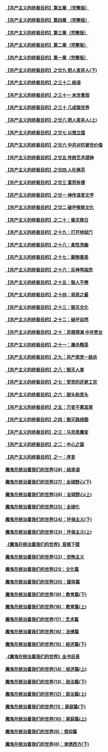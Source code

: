 #### [【共产主义的终极目的】第五章 （完整版）](../pages/nsc422/n11428912.md?t=08140148) 

#### [【共产主义的终极目的】第四章 （完整版）](../pages/nsc422/n11428907.md?t=08140148) 

#### [【共产主义的终极目的】第三章（完整版）](../pages/nsc422/n11428848.md?t=08140148) 

#### [【共产主义的终极目的】第二章（完整版）](../pages/nsc422/n11428831.md?t=08140148) 

#### [【共产主义的终极目的】第一章（完整版）](../pages/nsc422/n11417651.md?t=08140148) 

#### [【共产主义的终极目的】之廿九 把人变非人(下)](../pages/nsc422/n11344140.md?t=08140148) 

#### [【共产主义的终极目的】之三十二 结语](../pages/nsc422/n11360535.md?t=08140148) 

#### [【共产主义的终极目的】之三十一 末世景观](../pages/nsc422/n11351129.md?t=08140148) 

#### [【共产主义的终极目的】之三十 几成狼世界](../pages/nsc422/n11348280.md?t=08140148) 

#### [【共产主义的终极目的】之廿八 把人变非人(上)](../pages/nsc422/n11340492.md?t=08140148) 

#### [【共产主义的终极目的】之廿七 以恨立国](../pages/nsc422/n11336944.md?t=08140148) 

#### [【共产主义的终极目的】之廿六 中共对抗普世价值](../pages/nsc422/n11324785.md?t=08140148) 

#### [【共产主义的终极目的】之廿五 传统艺术颂神](../pages/nsc422/n11296396.md?t=08140148) 

#### [【共产主义的终极目的】之廿四 人伦典范](../pages/nsc422/n11296397.md?t=08140148) 

#### [【共产主义的终极目的】之廿三 富而有德](../pages/nsc422/n11283598.md?t=08140148) 

#### [【共产主义的终极目的】之廿一 神传语言文字](../pages/nsc422/n11263265.md?t=08140148) 

#### [【共产主义的终极目的】之廿二 破坏修炼文化](../pages/nsc422/n11245728.md?t=08140148) 

#### [【共产主义的终极目的】之二十：偷天换日](../pages/nsc422/n11238846.md?t=08140148) 

#### [【共产主义的终极目的】之十九：打开地狱门](../pages/nsc422/n11206376.md?t=08140148) 

#### [【共产主义的终极目的】之十八：柔性洗脑](../pages/nsc422/n11199994.md?t=08140148) 

#### [【共产主义的终极目的】之十七：颠倒善恶](../pages/nsc422/n11179782.md?t=08140148) 

#### [【共产主义的终极目的】之十六：反神骂祖宗](../pages/nsc422/n11166798.md?t=08140148) 

#### [【共产主义的终极目的】之十五：毁人不倦](../pages/nsc422/n11166792.md?t=08140148) 

#### [【共产主义的终极目的】之十四：邪恶之最](../pages/nsc422/n11150249.md?t=08140148) 

#### [【共产主义的终极目的】之十三：毁灭文化](../pages/nsc422/n11135227.md?t=08140148) 

#### [【共产主义的终极目的】之十二：破坏自然](../pages/nsc422/n11135214.md?t=08140148) 

#### [【共产主义的终极目的】之十：苏俄预演 中共登台](../pages/nsc422/n11118424.md?t=08140148) 

#### [【共产主义的终极目的】之十一：屠杀精英](../pages/nsc422/n11118442.md?t=08140148) 

#### [【共产主义的终极目的】之九：共产邪灵一路杀](../pages/nsc422/n11114139.md?t=08140148) 

#### [【共产主义的终极目的】之八：毁灭人类](../pages/nsc422/n11108503.md?t=08140148) 

#### [【共产主义的终极目的】之七：受苦的还是工农](../pages/nsc422/n11101809.md?t=08140148) 

#### [【共产主义的终极目的】之六：甜头和苦头](../pages/nsc422/n11096971.md?t=08140148) 

#### [【共产主义的终极目的】之五：万变不离其邪](../pages/nsc422/n11091285.md?t=08140148) 

#### [【共产主义的终极目的】之四：毁灭路线图](../pages/nsc422/n11086284.md?t=08140148) 

#### [【共产主义的终极目的】之三：马克思魔变](../pages/nsc422/n11061941.md?t=08140148) 

#### [【共产主义的终极目的】之二：中心之国](../pages/nsc422/n11047728.md?t=08140148) 

#### [【共产主义的终极目的】之一：序言](../pages/nsc422/n11086077.md?t=08140148) 

#### [魔鬼在统治着我们的世界(28)：结束语](../pages/nsc422/n10936246.md?t=08140148) 

#### [魔鬼在统治着我们的世界(27)：全球野心(下)](../pages/nsc422/n10928319.md?t=08140148) 

#### [魔鬼在统治着我们的世界(26)：全球野心(上)](../pages/nsc422/n10900318.md?t=08140148) 

#### [魔鬼在统治着我们的世界(25)：全球化](../pages/nsc422/n10788205.md?t=08140148) 

#### [魔鬼在统治着我们的世界(24)：环保主义(下)](../pages/nsc422/n10695307.md?t=08140148) 

#### [魔鬼在统治着我们的世界(23)：环保主义(上)](../pages/nsc422/n10688613.md?t=08140148) 

#### [《魔鬼在统治着我们的世界》音频下载](../pages/nsc422/n10635553.md?t=08140148) 

#### [魔鬼在统治着我们的世界(22)：恐怖主义](../pages/nsc422/n10614727.md?t=08140148) 

#### [魔鬼在统治着我们的世界(21)：文化篇](../pages/nsc422/n10597706.md?t=08140148) 

#### [魔鬼在统治着我们的世界(20)：媒体篇](../pages/nsc422/n10586579.md?t=08140148) 

#### [魔鬼在统治着我们的世界(19)：教育篇(下)](../pages/nsc422/n10564808.md?t=08140148) 

#### [魔鬼在统治着我们的世界(18)：教育篇(上)](../pages/nsc422/n10526970.md?t=08140148) 

#### [魔鬼在统治着我们的世界(17)：艺术篇](../pages/nsc422/n10499093.md?t=08140148) 

#### [魔鬼在统治着我们的世界(16)：法律篇](../pages/nsc422/n10485969.md?t=08140148) 

#### [魔鬼在统治着我们的世界(15)：经济篇(下)](../pages/nsc422/n10469975.md?t=08140148) 

#### [《魔鬼在统治着我们的世界》全书目录](../pages/nsc422/n10464261.md?t=08140148) 

#### [魔鬼在统治着我们的世界(14)：经济篇(上)](../pages/nsc422/n10457370.md?t=08140148) 

#### [魔鬼在统治着我们的世界(13)：政治篇(下)](../pages/nsc422/n10448270.md?t=08140148) 

#### [魔鬼在统治着我们的世界(12)：政治篇(上)](../pages/nsc422/n10444576.md?t=08140148) 

#### [魔鬼在统治着我们的世界(11)：家庭篇(下)](../pages/nsc422/n10440961.md?t=08140148) 

#### [魔鬼在统治着我们的世界(10)：家庭篇(上)](../pages/nsc422/n10435448.md?t=08140148) 

#### [魔鬼在统治着我们的世界(9)：信仰篇](../pages/nsc422/n10432159.md?t=08140148) 

#### [魔鬼在统治着我们的世界(8)：渗透西方(下)](../pages/nsc422/n10429603.md?t=08140148) 

